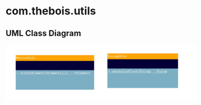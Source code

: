 # com.thebois.utils

## UML Class Diagram

![com.thebois.utils](./../../../../../../documents/diagrams/com.thebois.utils.jpg "com.thebois.utils")